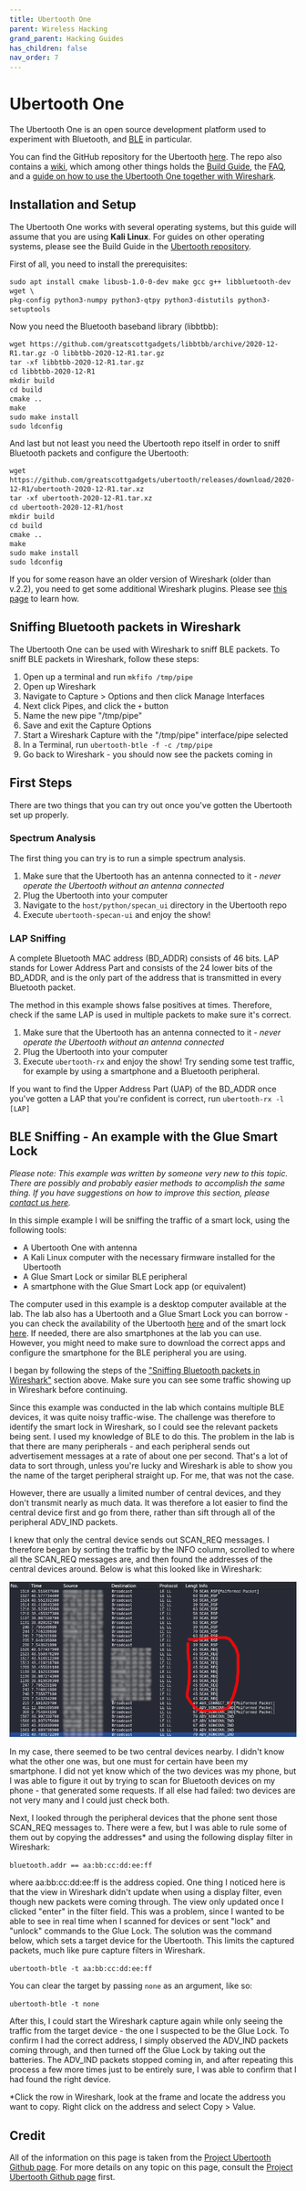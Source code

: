 ```yaml
---
title: Ubertooth One
parent: Wireless Hacking
grand_parent: Hacking Guides
has_children: false
nav_order: 7
---
```


# Ubertooth One

The Ubertooth One is an open source development platform used to experiment with Bluetooth, and [BLE](/pages/guides/radio/ble.html) in particular.

You can find the GitHub repository for the Ubertooth [here](https://github.com/greatscottgadgets/ubertooth). The repo also contains a [wiki](https://github.com/greatscottgadgets/ubertooth/wiki), which among other things holds the [Build Guide](https://github.com/greatscottgadgets/ubertooth/wiki/Build-Guide), the [FAQ](https://github.com/greatscottgadgets/ubertooth/wiki/FAQ), and a [guide on how to use the Ubertooth One together with Wireshark](https://github.com/greatscottgadgets/ubertooth/wiki/Capturing-BLE-in-Wireshark).

## Installation and Setup
The Ubertooth One works with several operating systems, but this guide will assume that you are using <b>Kali Linux</b>. For guides on other operating systems, please see the Build Guide in the [Ubertooth repository](https://github.com/greatscottgadgets/ubertooth/wiki/Build-Guide).

First of all, you need to install the prerequisites:
```
sudo apt install cmake libusb-1.0-0-dev make gcc g++ libbluetooth-dev wget \
pkg-config python3-numpy python3-qtpy python3-distutils python3-setuptools
```

Now you need the Bluetooth baseband library (libbtbb):
```
wget https://github.com/greatscottgadgets/libbtbb/archive/2020-12-R1.tar.gz -O libbtbb-2020-12-R1.tar.gz
tar -xf libbtbb-2020-12-R1.tar.gz
cd libbtbb-2020-12-R1
mkdir build
cd build
cmake ..
make
sudo make install
sudo ldconfig
```

And last but not least you need the Ubertooth repo itself in order to sniff Bluetooth packets and configure the Ubertooth:
```
wget https://github.com/greatscottgadgets/ubertooth/releases/download/2020-12-R1/ubertooth-2020-12-R1.tar.xz
tar -xf ubertooth-2020-12-R1.tar.xz
cd ubertooth-2020-12-R1/host
mkdir build
cd build
cmake ..
make
sudo make install
sudo ldconfig
```

If you for some reason have an older version of Wireshark (older than v.2.2), you need to get some additional Wireshark plugins. Please see [this page](https://github.com/greatscottgadgets/ubertooth/wiki/Build-Guide#wireshark-plugins) to learn how.

## Sniffing Bluetooth packets in Wireshark
The Ubertooth One can be used with Wireshark to sniff BLE packets. To sniff BLE packets in Wireshark, follow these steps:
1. Open up a terminal and run `mkfifo /tmp/pipe`
2. Open up Wireshark
3. Navigate to Capture > Options and then click Manage Interfaces
4. Next click Pipes, and click the `+` button
5. Name the new pipe "/tmp/pipe"
6. Save and exit the Capture Options
7. Start a Wireshark Capture with the "/tmp/pipe" interface/pipe selected
8. In a Terminal, run `ubertooth-btle -f -c /tmp/pipe`
9. Go back to Wireshark - you should now see the packets coming in


## First Steps
There are two things that you can try out once you've gotten the Ubertooth set up properly.

### Spectrum Analysis
The first thing you can try is to run a simple spectrum analysis.
1. Make sure that the Ubertooth has an antenna connected to it - *never operate the Ubertooth without an antenna connected*
2. Plug the Ubertooth into your computer
3. Navigate to the `host/python/specan_ui` directory in the Ubertooth repo
4. Execute `ubertooth-specan-ui` and enjoy the show!

### LAP Sniffing
A complete Bluetooth MAC address (BD_ADDR) consists of 46 bits. LAP stands for Lower Address Part and consists of the 24 lower bits of the BD_ADDR, and is the only part of the address that is transmitted in every Bluetooth packet.

The method in this example shows false positives at times. Therefore, check if the same LAP is used in multiple packets to make sure it's correct.

1. Make sure that the Ubertooth has an antenna connected to it - *never operate the Ubertooth without an antenna connected*
2. Plug the Ubertooth into your computer
3. Execute `ubertooth-rx` and enjoy the show! Try sending some test traffic, for example by using a smartphone and a Bluetooth peripheral.

If you want to find the Upper Address Part (UAP) of the BD_ADDR once you've gotten a LAP that you're confident is correct, run `ubertooth-rx -l [LAP]`

## BLE Sniffing - An example with the Glue Smart Lock
*Please note: This example was written by someone very new to this topic. There are possibly and probably easier methods to accomplish the same thing. If you have suggestions on how to improve this section, please [contact us here](/pages/feedback.html).*

In this simple example I will be sniffing the traffic of a smart lock, using the following tools:
- A Ubertooth One with antenna
- A Kali Linux computer with the necessary firmware installed for the Ubertooth
- A Glue Smart Lock or similar BLE peripheral
- A smartphone with the Glue Smart Lock app (or equivalent)

The computer used in this example is a desktop computer available at the lab. The lab also has a Ubertooth and a Glue Smart Lock you can borrow - you can check the availability of the Ubertooth [here](/pages/lab-equipment/hacking-tools.html) and of the smart lock [here](/pages/lab-equipment/iot-devices.html). If needed, there are also smartphones at the lab you can use. However, you might need to make sure to download the correct apps and configure the smartphone for the BLE peripheral you are using.

I began by following the steps of the ["Sniffing Bluetooth packets in Wireshark"](/pages/guides/Wireless/ubertooth.html#sniffing-bluetooth-packets-in-wireshark) section above. Make sure you can see some traffic showing up in Wireshark before continuing.

Since this example was conducted in the lab which contains multiple BLE devices, it was quite noisy traffic-wise. The challenge was therefore to identify the smart lock in Wireshark, so I could see the relevant packets being sent. I used my knowledge of BLE to do this. The problem in the lab is that there are many peripherals - and each peripheral sends out advertisement messages at a rate of about one per second. That's a lot of data to sort through, unless you're lucky and Wireshark is able to show you the name of the target peripheral straight up. For me, that was not the case.

However, there are usually a limited number of central devices, and they don't transmit nearly as much data. It was therefore a lot easier to find the central device first and go from there, rather than sift through all of the peripheral ADV_IND packets.

I knew that only the central device sends out SCAN_REQ messages. I therefore began by sorting the traffic by the INFO column, scrolled to where all the SCAN_REQ messages are, and then found the addresses of the central devices around. Below is what this looked like in Wireshark:

![Wireshark - Sorting by INFO column](../images/sort-by-info.png)

In my case, there seemed to be two central devices nearby. I didn't know what the other one was, but one must for certain have been my smartphone. I did not yet know which of the two devices was my phone, but I was able to figure it out by trying to scan for Bluetooth devices on my phone - that generated some requests. If all else had failed: two devices are not very many and I could just check both.

Next, I looked through the peripheral devices that the phone sent those SCAN_REQ messages to. There were a few, but I was able to rule some of them out by copying the addresses* and using the following display filter in Wireshark:

```bluetooth.addr == aa:bb:cc:dd:ee:ff```

where aa:bb:cc:dd:ee:ff is the address copied. One thing I noticed here is that the view in Wireshark didn't update when using a display filter, even though new packets were coming through. The view only updated once I clicked "enter" in the filter field. This was a problem, since I wanted to be able to see in real time when I scanned for devices or sent "lock" and "unlock" commands to the Glue Lock. The solution was the command below, which sets a target device for the Ubertooth. This limits the captured packets, much like pure capture filters in Wireshark.

```ubertooth-btle -t aa:bb:cc:dd:ee:ff```

You can clear the target by passing ```none``` as an argument, like so:

```ubertooth-btle -t none```

After this, I could start the Wireshark capture again while only seeing the traffic from the target device - the one I suspected to be the Glue Lock. To confirm I had the correct address, I simply observed the ADV_IND packets coming through, and then turned off the Glue Lock by taking out the batteries. The ADV_IND packets stopped coming in, and after repeating this process a few more times just to be entirely sure, I was able to confirm that I had found the right device.

\*Click the row in Wireshark, look at the frame and locate the address you want to copy. Right click on the address and select Copy > Value.
## Credit
All of the information on this page is taken from the [Project Ubertooth Github page](https://github.com/greatscottgadgets/ubertooth/wiki/Getting-Started). For more details on any topic on this page, consult the [Project Ubertooth Github page](https://github.com/greatscottgadgets/ubertooth/wiki/Getting-Started) first.

